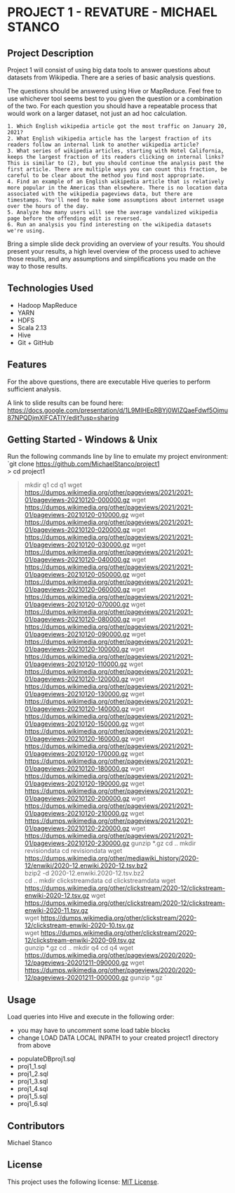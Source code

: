 # PROJECT 1 - REVATURE - MICHAEL STANCO

## Project Description

Project 1 will consist of using big data tools to answer questions about datasets from Wikipedia. There are a series of basic analysis questions.

The questions should be answered using Hive or MapReduce. Feel free to use whichever tool seems best to you given the question or a combination of the two. For each question you should have a repeatable process that would work on a larger dataset, not just an ad hoc calculation.

    1. Which English wikipedia article got the most traffic on January 20, 2021?
    2. What English wikipedia article has the largest fraction of its readers follow an internal link to another wikipedia article?
    3. What series of wikipedia articles, starting with Hotel California, keeps the largest fraction of its readers clicking on internal links? This is similar to (2), but you should continue the analysis past the first article. There are multiple ways you can count this fraction, be careful to be clear about the method you find most appropriate.
    4. Find an example of an English wikipedia article that is relatively more popular in the Americas than elsewhere. There is no location data associated with the wikipedia pageviews data, but there are timestamps. You'll need to make some assumptions about internet usage over the hours of the day.
    5. Analyze how many users will see the average vandalized wikipedia page before the offending edit is reversed.
    6. Run an analysis you find interesting on the wikipedia datasets we're using.
    
Bring a simple slide deck providing an overview of your results. You should present your results, a high level overview of the process used to achieve those results, and any assumptions and simplifications you made on the way to those results.

## Technologies Used

* Hadoop MapReduce
* YARN
* HDFS
* Scala 2.13
* Hive
* Git + GitHub

## Features

For the above questions, there are executable Hive queries to perform sufficient analysis. 

A link to slide results can be found here:
https://docs.google.com/presentation/d/1L9MIHEpRBYj0WIZQaeFdwf5Ojmu87NPQDjmXIFCATlY/edit?usp=sharing

## Getting Started - Windows & Unix

Run the following commands line by line to emulate my project environment:
`git clone https://github.com/MichaelStanco/project1
<br>> cd project1<br>
> mkdir q1
> cd q1
wget https://dumps.wikimedia.org/other/pageviews/2021/2021-01/pageviews-20210120-000000.gz 
wget https://dumps.wikimedia.org/other/pageviews/2021/2021-01/pageviews-20210120-010000.gz 
wget https://dumps.wikimedia.org/other/pageviews/2021/2021-01/pageviews-20210120-020000.gz 
wget https://dumps.wikimedia.org/other/pageviews/2021/2021-01/pageviews-20210120-030000.gz 
wget https://dumps.wikimedia.org/other/pageviews/2021/2021-01/pageviews-20210120-040000.gz 
wget https://dumps.wikimedia.org/other/pageviews/2021/2021-01/pageviews-20210120-050000.gz 
wget https://dumps.wikimedia.org/other/pageviews/2021/2021-01/pageviews-20210120-060000.gz 
wget https://dumps.wikimedia.org/other/pageviews/2021/2021-01/pageviews-20210120-070000.gz 
wget https://dumps.wikimedia.org/other/pageviews/2021/2021-01/pageviews-20210120-080000.gz 
wget https://dumps.wikimedia.org/other/pageviews/2021/2021-01/pageviews-20210120-090000.gz 
wget https://dumps.wikimedia.org/other/pageviews/2021/2021-01/pageviews-20210120-100000.gz 
wget https://dumps.wikimedia.org/other/pageviews/2021/2021-01/pageviews-20210120-110000.gz 
wget https://dumps.wikimedia.org/other/pageviews/2021/2021-01/pageviews-20210120-120000.gz 
wget https://dumps.wikimedia.org/other/pageviews/2021/2021-01/pageviews-20210120-130000.gz 
wget https://dumps.wikimedia.org/other/pageviews/2021/2021-01/pageviews-20210120-140000.gz 
wget https://dumps.wikimedia.org/other/pageviews/2021/2021-01/pageviews-20210120-150000.gz 
wget https://dumps.wikimedia.org/other/pageviews/2021/2021-01/pageviews-20210120-160000.gz 
wget https://dumps.wikimedia.org/other/pageviews/2021/2021-01/pageviews-20210120-170000.gz 
wget https://dumps.wikimedia.org/other/pageviews/2021/2021-01/pageviews-20210120-180000.gz 
wget https://dumps.wikimedia.org/other/pageviews/2021/2021-01/pageviews-20210120-190000.gz 
wget https://dumps.wikimedia.org/other/pageviews/2021/2021-01/pageviews-20210120-200000.gz 
wget https://dumps.wikimedia.org/other/pageviews/2021/2021-01/pageviews-20210120-210000.gz 
wget https://dumps.wikimedia.org/other/pageviews/2021/2021-01/pageviews-20210120-220000.gz 
wget https://dumps.wikimedia.org/other/pageviews/2021/2021-01/pageviews-20210120-230000.gz 
gunzip *.gz
cd ..
mkdir revisiondata
cd revisiondata
wget https://dumps.wikimedia.org/other/mediawiki_history/2020-12/enwiki/2020-12.enwiki.2020-12.tsv.bz2    
bzip2 -d 2020-12.enwiki.2020-12.tsv.bz2  
cd ..
mkdir clickstreamdata
cd clickstreamdata
wget https://dumps.wikimedia.org/other/clickstream/2020-12/clickstream-enwiki-2020-12.tsv.gz 
wget https://dumps.wikimedia.org/other/clickstream/2020-12/clickstream-enwiki-2020-11.tsv.gz   
wget https://dumps.wikimedia.org/other/clickstream/2020-12/clickstream-enwiki-2020-10.tsv.gz   
wget https://dumps.wikimedia.org/other/clickstream/2020-12/clickstream-enwiki-2020-09.tsv.gz   
gunzip *.gz
cd ..
mkdir q4
cd q4
wget https://dumps.wikimedia.org/other/pageviews/2020/2020-12/pageviews-20201211-090000.gz
wget https://dumps.wikimedia.org/other/pageviews/2020/2020-12/pageviews-20201211-000000.gz
gunzip *.gz
`


## Usage

Load queries into Hive and execute in the following order:
- you may have to uncomment some load table blocks
- change LOAD DATA LOCAL INPATH to your created project1 directory from above
* populateDBproj1.sql
* proj1_1.sql
* proj1_2.sql
* proj1_3.sql
* proj1_4.sql
* proj1_5.sql
* proj1_6.sql

## Contributors

Michael Stanco

## License

This project uses the following license: [MIT License](https://mit-license.org/).
